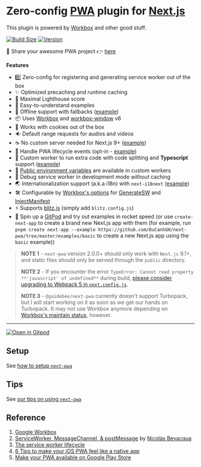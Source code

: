 # Zero-config [PWA](https://web.dev/learn/pwa/) plugin for [Next.js](https://nextjs.org/)

This plugin is powered by [Workbox](https://developer.chrome.com/docs/workbox/) and other good stuff.

[![Build Size](https://img.shields.io/bundlephobia/minzip/@guidebee/next-pwa?label=Bundle%20size&style=flat&color=success)](https://bundlephobia.com/result?p=@guidebee/next-pwa)
[![Version](https://img.shields.io/npm/v/@guidebee/next-pwa?style=flat&color=success)](https://www.npmjs.com/package/@guidebee/next-pwa)

👋 Share your awesome PWA project 👉 [here](https://github.com/shadowwalker/next-pwa/discussions/206)

**Features**

- 0️⃣ Zero-config for registering and generating service worker out of the box
- ✨ Optimized precaching and runtime caching
- 💯 Maximal Lighthouse score
- 🎈 Easy-to-understand examples
- 📴 Offline support with fallbacks ([example](/examples/offline-fallback-v2))
- 📦 Uses [Workbox](https://developer.chrome.com/docs/workbox/) and [workbox-window](https://developer.chrome.com/docs/workbox/modules/workbox-window) v6
- 🍪 Works with cookies out of the box
- 🔉 Default range requests for audios and videos
- ☕ No custom server needed for Next.js 9+ ([example](/examples/basic))
- 🔧 Handle PWA lifecycle events (opt-in - [example](/examples/lifecycle))
- 📐 Custom worker to run extra code with code splitting and **Typescript** support ([example](/examples/custom-worker))
- 📜 [Public environment variables](https://nextjs.org/docs/basic-features/environment-variables#exposing-environment-variables-to-the-browser) are available in custom workers
- 🐞 Debug service worker in development mode without caching
- 🌏 Internationalization support (a.k.a i18n) with `next-i18next` ([example](/examples/next-i18next))
- 🛠 Configurable by [Workbox's options](https://developer.chrome.com/docs/workbox/modules/workbox-webpack-plugin) for [GenerateSW](https://developer.chrome.com/docs/workbox/modules/workbox-webpack-plugin/#generatesw-plugin) and [InjectManifest](https://developer.chrome.com/docs/workbox/modules/workbox-webpack-plugin/#injectmanifest-plugin)
- ⚡ Supports [blitz.js](https://blitzjs.com/) (simply add `blitz.config.js`)
- 🚀 Spin up a [GitPod](https://gitpod.io/#https://github.com/DuCanhGH/next-pwa/) and try out examples in rocket speed (or use `create-next-app` to create a brand new Next.js app with them (for example, run `pnpm create next-app --example https://github.com/DuCanhGH/next-pwa/tree/master/examples/basic` to create a new Next.js app using the `basic` example))

> **NOTE 1** - `next-pwa` version 2.0.0+ should only work with `Next.js` 9.1+, and static files should only be served through the `public` directory.
>
> **NOTE 2** - If you encounter the error `TypeError: Cannot read property **'javascript' of undefined**` during build, [please consider upgrading to Webpack 5 in `next.config.js`](https://github.com/shadowwalker/next-pwa/issues/198#issuecomment-817205700).
>
> **NOTE 3** - `@guidebee/next-pwa` currently doesn't support Turbopack, but I will start working on it as soon as we get our hands on Turbopack. It may not use Workbox anymore depending on [Workbox's maintain status](https://github.com/GoogleChrome/workbox/issues/3149), however.

---

[![Open in Gitpod](https://img.shields.io/badge/Open%20In-Gitpod.io-%231966D2?style=for-the-badge&logo=gitpod)](https://gitpod.io/#https://github.com/DuCanhGH/next-pwa/)

## Setup

See [how to setup `next-pwa`](/packages/next-pwa/SETUP.md)

## Tips

See [our tips on using `next-pwa`](/packages/next-pwa/TIPS.md)

## Reference

1. [Google Workbox](https://developer.chrome.com/docs/workbox/what-is-workbox/)
2. [ServiceWorker, MessageChannel, & postMessage](https://ponyfoo.com/articles/serviceworker-messagechannel-postmessage) by [Nicolás Bevacqua](https://ponyfoo.com/contributors/ponyfoo)
3. [The service worker lifecycle](https://developers.google.com/web/fundamentals/primers/service-workers/lifecycle)
4. [6 Tips to make your iOS PWA feel like a native app](https://www.netguru.com/codestories/pwa-ios)
5. [Make your PWA available on Google Play Store](https://www.netguru.com/codestories/make-your-pwa-available-on-google-play-store)
